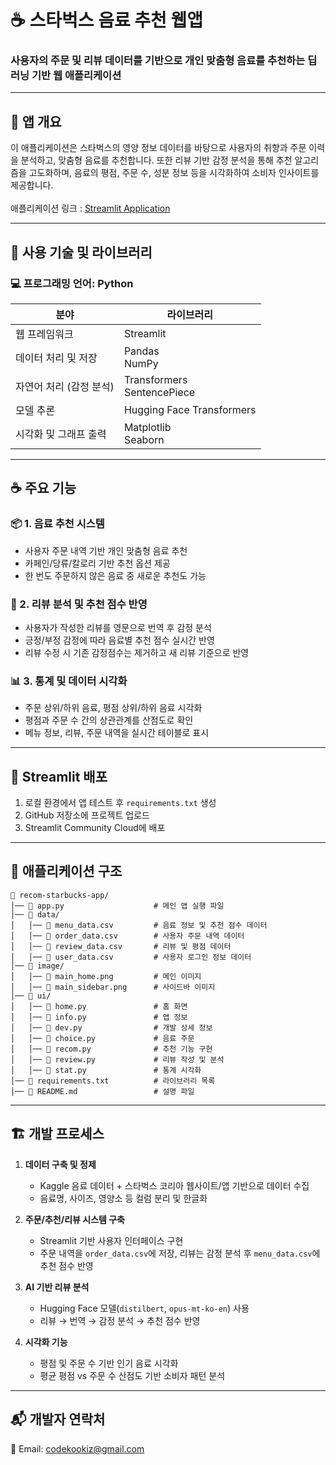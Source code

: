 # ☕ 스타벅스 음료 추천 웹앱

### 사용자의 주문 및 리뷰 데이터를 기반으로 개인 맞춤형 음료를 추천하는 딥러닝 기반 웹 애플리케이션

---

## 📌 앱 개요
이 애플리케이션은 스타벅스의 영양 정보 데이터를 바탕으로 사용자의 취향과 주문 이력을 분석하고, 맞춤형 음료를 추천합니다. 또한 리뷰 기반 감정 분석을 통해 추천 알고리즘을 고도화하며, 음료의 평점, 주문 수, 성분 정보 등을 시각화하여 소비자 인사이트를 제공합니다.  
<br>
애플리케이션 링크 : [Streamlit Application](https://recom-starbucks-codekookiz.streamlit.app/)

---

## 📀 사용 기술 및 라이브러리

### 💻 프로그래밍 언어: Python

|         분야         |             라이브러리             |
|----------------------|-------------------------------|
| 웹 프레임워크          | Streamlit                    |
| 데이터 처리 및 저장     | Pandas<br>NumPy              |
| 자연어 처리 (감정 분석) | Transformers<br>SentencePiece |
| 모델 추론              | Hugging Face Transformers    |
| 시각화 및 그래프 출력   | Matplotlib<br>Seaborn        |

---

## ☕ 주요 기능

### 📦 1. 음료 추천 시스템
- 사용자 주문 내역 기반 개인 맞춤형 음료 추천
- 카페인/당류/칼로리 기반 추천 옵션 제공
- 한 번도 주문하지 않은 음료 중 새로운 추천도 가능

### 💬 2. 리뷰 분석 및 추천 점수 반영
- 사용자가 작성한 리뷰를 영문으로 번역 후 감정 분석
- 긍정/부정 감정에 따라 음료별 추천 점수 실시간 반영
- 리뷰 수정 시 기존 감정점수는 제거하고 새 리뷰 기준으로 반영

### 📊 3. 통계 및 데이터 시각화
- 주문 상위/하위 음료, 평점 상위/하위 음료 시각화
- 평점과 주문 수 간의 상관관계를 산점도로 확인
- 메뉴 정보, 리뷰, 주문 내역을 실시간 테이블로 표시

---

## 🚀 Streamlit 배포

1. 로컬 환경에서 앱 테스트 후 `requirements.txt` 생성
2. GitHub 저장소에 프로젝트 업로드
3. Streamlit Community Cloud에 배포

---

## 📂 애플리케이션 구조

```
📁 recom-starbucks-app/
│── 📄 app.py                    # 메인 앱 실행 파일
│── 📂 data/
│   │── 📄 menu_data.csv         # 음료 정보 및 추천 점수 데이터
│   │── 📄 order_data.csv        # 사용자 주문 내역 데이터
│   │── 📄 review_data.csv       # 리뷰 및 평점 데이터
│   │── 📄 user_data.csv         # 사용자 로그인 정보 데이터
│── 📂 image/
│   │── 📄 main_home.png         # 메인 이미지
│   │── 📄 main_sidebar.png      # 사이드바 이미지
│── 📂 ui/
│   │── 📄 home.py               # 홈 화면
│   │── 📄 info.py               # 앱 정보
│   │── 📄 dev.py                # 개발 상세 정보
│   │── 📄 choice.py             # 음료 주문
│   │── 📄 recom.py              # 추천 기능 구현
│   │── 📄 review.py             # 리뷰 작성 및 분석
│   │── 📄 stat.py               # 통계 시각화
│── 📄 requirements.txt          # 라이브러리 목록
│── 📄 README.md                 # 설명 파일
```

---

## 🏗 개발 프로세스

1. **데이터 구축 및 정제**
   - Kaggle 음료 데이터 + 스타벅스 코리아 웹사이트/앱 기반으로 데이터 수집
   - 음료명, 사이즈, 영양소 등 컬럼 분리 및 한글화

2. **주문/추천/리뷰 시스템 구축**
   - Streamlit 기반 사용자 인터페이스 구현
   - 주문 내역을 `order_data.csv`에 저장, 리뷰는 감정 분석 후 `menu_data.csv`에 추천 점수 반영

3. **AI 기반 리뷰 분석**
   - Hugging Face 모델(`distilbert`, `opus-mt-ko-en`) 사용
   - 리뷰 → 번역 → 감정 분석 → 추천 점수 반영

4. **시각화 기능**
   - 평점 및 주문 수 기반 인기 음료 시각화
   - 평균 평점 vs 주문 수 산점도 기반 소비자 패턴 분석

---

## 📬 개발자 연락처
📧 Email: codekookiz@gmail.com
